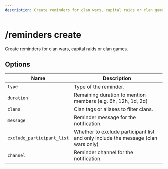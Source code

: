 ```yaml
---
description: Create reminders for clan wars, capital raids or clan games.
---
```


# /reminders create

Create reminders for clan wars, capital raids or clan games.

## Options

| Name | Description |
|------|-------------|
| `type` | Type of the reminder. |
| `duration` | Remaining duration to mention members (e.g. 6h, 12h, 1d, 2d) |
| `clans` | Clan tags or aliases to filter clans. |
| `message` | Reminder message for the notification. |
| `exclude_participant_list` | Whether to exclude participant list and only include the message (clan wars only) |
| `channel` | Reminder channel for the notification. |

